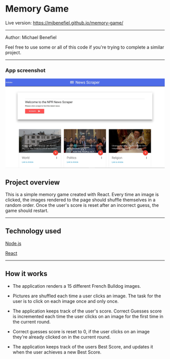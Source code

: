 <h1>Memory Game</h1>

Live version: https://mjbenefiel.github.io/memory-game/
<hr></hr>

Author: Michael Benefiel

Feel free to use some or all of this code if you're trying to complete a similar project.
<hr></hr>

<h3> App screenshot </h3>

![alt text](https://raw.githubusercontent.com/mjbenefiel/news-scraper/master/public/assets/img/news-image.jpg "News Scraper")

<h2> Project overview</h2>
This is a simple memory game created with React. Every time an image is clicked, the images rendered to the page should shuffle themselves in a random order. Once the user's score is reset after an incorrect guess, the game should restart.

<hr></hr>

<h2>Technology used</h2>

[Node.js](https://nodejs.org/en/)

[React](https://reactjs.org/)

<hr></hr>

<h2>How it works</h2>

- The application renders a 15 different French Bulldog images.

- Pictures are shuffled each time a user clicks an image. The task for the user is to click on each image once and only once.

- The application keeps track of the user's score. Correct Guesses score is incremented each time the user clicks on an image for the first time in the current round.

- Correct guesses score is reset to 0, if the user clicks on an image they're already clicked on in the current round.

- The application keeps track of the users Best Score, and updates it when the user achieves a new Best Score.